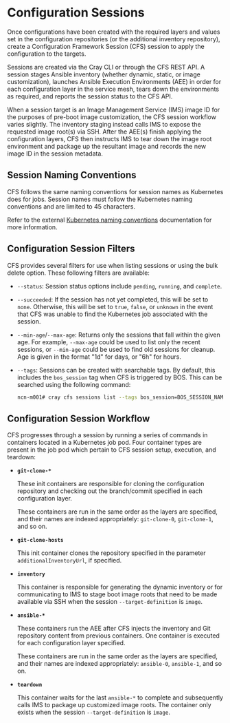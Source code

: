 # Configuration Sessions

Once configurations have been created with the required layers and values set in the configuration repositories \(or the additional inventory repository\), create a Configuration Framework Session \(CFS\) session to apply the configuration to the targets.

Sessions are created via the Cray CLI or through the CFS REST API. A session stages Ansible inventory \(whether dynamic, static, or image customization\), launches Ansible Execution Environments \(AEE\) in order for each configuration layer in the service mesh, tears down the environments as required, and reports the session status to the CFS API.

When a session target is an Image Management Service \(IMS\) image ID for the purposes of pre-boot image customization, the CFS session workflow varies slightly. The inventory staging instead calls IMS to expose the requested image root\(s\) via SSH. After the AEE\(s\) finish applying the configuration layers, CFS then instructs IMS to tear down the image root environment and package up the resultant image and records the new image ID in the session metadata.

## Session Naming Conventions

CFS follows the same naming conventions for session names as Kubernetes does for jobs. Session names must follow the Kubernetes naming conventions and are limited to 45 characters.

Refer to the external [Kubernetes naming conventions](https://kubernetes.io/docs/concepts/overview/working-with-objects/names/) documentation for more information.

## Configuration Session Filters

CFS provides several filters for use when listing sessions or using the bulk delete option. These following filters are available:

* `--status`: Session status options include `pending`, `running`, and `complete`.
* `--succeeded`: If the session has not yet completed, this will be set to `none`. Otherwise, this
will be set to `true`, `false`, or `unknown` in the event that CFS was unable to find the Kubernetes
job associated with the session.
* `--min-age`/`--max-age`: Returns only the sessions that fall within the given age. For example,
`--max-age` could be used to list only the recent sessions, or `--min-age` could be used to find old sessions
for cleanup. Age is given in the format "1d" for days, or "6h" for hours.
* `--tags`: Sessions can be created with searchable tags. By default, this includes the
`bos_session` tag when CFS is triggered by BOS. This can be searched using the following command:

  ```bash
  ncn-m001# cray cfs sessions list --tags bos_session=BOS_SESSION_NAME
  ```

## Configuration Session Workflow

CFS progresses through a session by running a series of commands in containers located in a Kubernetes job pod. Four container types are present in the job pod which pertain to CFS session setup, execution, and teardown:

* **`git-clone-*`**

  These init containers are responsible for cloning the configuration repository and checking out the branch/commit specified in each configuration layer.

  These containers are run in the same order as the layers are specified, and their names are indexed appropriately: `git-clone-0`, `git-clone-1`, and so on.

* **`git-clone-hosts`**

  This init container clones the repository specified in the parameter `additionalInventoryUrl`, if specified.

* **`inventory`**

  This container is responsible for generating the dynamic inventory or for communicating to IMS to stage boot image roots that need to be made available via SSH when the session `--target-definition` is `image`.

* **`ansible-*`**

  These containers run the AEE after CFS injects the inventory and Git repository content from previous containers. One container is executed for each configuration layer specified.

  These containers are run in the same order as the layers are specified, and their names are indexed appropriately: `ansible-0`, `ansible-1`, and so on.

* **`teardown`**

  This container waits for the last `ansible-*` to complete and subsequently calls IMS to package up customized image roots. The container only exists when the session `--target-definition` is `image`.

